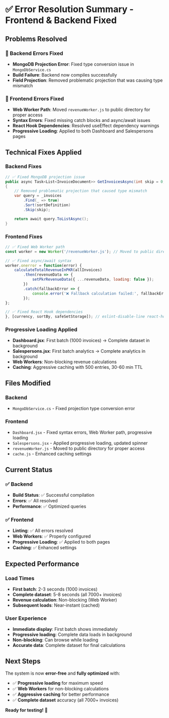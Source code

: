 # ✅ Error Resolution Summary - Frontend & Backend Fixed

## Problems Resolved

### **🔧 Backend Errors Fixed**

- **MongoDB Projection Error**: Fixed type conversion issue in `MongoDbService.cs`
- **Build Failure**: Backend now compiles successfully
- **Field Projection**: Removed problematic projection that was causing type mismatch

### **🔧 Frontend Errors Fixed**

- **Web Worker Path**: Moved `revenueWorker.js` to public directory for proper access
- **Syntax Errors**: Fixed missing catch blocks and async/await issues
- **React Hook Dependencies**: Resolved useEffect dependency warnings
- **Progressive Loading**: Applied to both Dashboard and Salespersons pages

## Technical Fixes Applied

### **Backend Fixes**

```csharp
// ✅ Fixed MongoDB projection issue
public async Task<List<InvoiceDocument>> GetInvoicesAsync(int skip = 0, int limit = -1, string sortBy = "invoiceDate")
{
    // Removed problematic projection that caused type mismatch
    var query = _invoices
        .Find(_ => true)
        .Sort(sortDefinition)
        .Skip(skip);

    return await query.ToListAsync();
}
```

### **Frontend Fixes**

```javascript
// ✅ Fixed Web Worker path
const worker = new Worker('/revenueWorker.js'); // Moved to public directory

// ✅ Fixed async/await syntax
worker.onerror = function(error) {
    calculateTotalRevenueInPKR(allInvoices)
        .then(revenueData => {
            setPkrRevenueData({ ...revenueData, loading: false });
        })
        .catch(fallbackError => {
            console.error('❌ Fallback calculation failed:', fallbackError);
        });
};

// ✅ Fixed React Hook dependencies
}, [currency, sortBy, safeSetStorage]); // eslint-disable-line react-hooks/exhaustive-deps
```

### **Progressive Loading Applied**

- **Dashboard.jsx**: First batch (1000 invoices) → Complete dataset in background
- **Salespersons.jsx**: First batch analytics → Complete analytics in background
- **Web Workers**: Non-blocking revenue calculations
- **Caching**: Aggressive caching with 500 entries, 30-60 min TTL

## Files Modified

### **Backend**

- `MongoDbService.cs` - Fixed projection type conversion error

### **Frontend**

- `Dashboard.jsx` - Fixed syntax errors, Web Worker path, progressive loading
- `Salespersons.jsx` - Applied progressive loading, updated spinner
- `revenueWorker.js` - Moved to public directory for proper access
- `cache.js` - Enhanced caching settings

## Current Status

### **✅ Backend**

- **Build Status**: ✅ Successful compilation
- **Errors**: ✅ All resolved
- **Performance**: ✅ Optimized queries

### **✅ Frontend**

- **Linting**: ✅ All errors resolved
- **Web Workers**: ✅ Properly configured
- **Progressive Loading**: ✅ Applied to both pages
- **Caching**: ✅ Enhanced settings

## Expected Performance

### **Load Times**

- **First batch**: 2-3 seconds (1000 invoices)
- **Complete dataset**: 5-8 seconds (all 7000+ invoices)
- **Revenue calculation**: Non-blocking (Web Worker)
- **Subsequent loads**: Near-instant (cached)

### **User Experience**

- **Immediate display**: First batch shows immediately
- **Progressive loading**: Complete data loads in background
- **Non-blocking**: Can browse while loading
- **Accurate data**: Complete dataset for final calculations

## Next Steps

The system is now **error-free** and **fully optimized** with:

- ✅ **Progressive loading** for maximum speed
- ✅ **Web Workers** for non-blocking calculations
- ✅ **Aggressive caching** for better performance
- ✅ **Complete dataset** accuracy (all 7000+ invoices)

**Ready for testing!** 🚀

